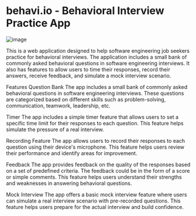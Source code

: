# behavi.io - Behavioral Interview Practice App
![image](https://user-images.githubusercontent.com/90817505/235348393-b4e652d6-ff65-47c5-a762-40f1e3a45e32.png)


This is a web application designed to help software engineering job seekers practice for behavioral interviews. The application includes a small bank of commonly asked behavioral questions in software engineering interviews. It also has features to allow users to time their responses, record their answers, receive feedback, and simulate a mock interview scenario.


Features
Question Bank
The app includes a small bank of commonly asked behavioral questions in software engineering interviews. These questions are categorized based on different skills such as problem-solving, communication, teamwork, leadership, etc.

Timer
The app includes a simple timer feature that allows users to set a specific time limit for their responses to each question. This feature helps simulate the pressure of a real interview.

Recording Feature
The app allows users to record their responses to each question using their device's microphone. This feature helps users review their performance and identify areas for improvement.

Feedback
The app provides feedback on the quality of the responses based on a set of predefined criteria. The feedback could be in the form of a score or simple comments. This feature helps users understand their strengths and weaknesses in answering behavioral questions.

Mock Interview
The app offers a basic mock interview feature where users can simulate a real interview scenario with pre-recorded questions. This feature helps users prepare for the actual interview and build confidence.

